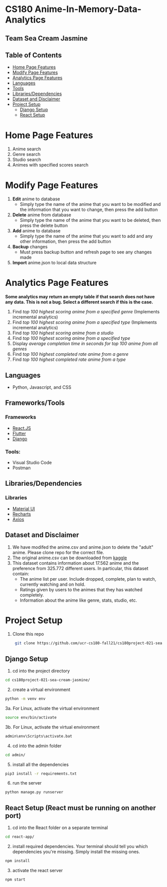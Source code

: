 # CS180 Anime-In-Memory-Data-Analytics
## Team Sea Cream Jasmine


## Table of Contents
- [Home Page Features](#home-page-features)
- [Modify Page Features](#modify-page-features)
- [Analytics Page Features](#analytics-page-features)
- [Languages](#languages)
- [Tools](#tools)
- [Libraries/Dependencies](#libraries/dependencies)
- [Dataset and Disclaimer](#dataset-and-disclaimer)
- [Project Setup](#project-setup)
  - [Django Setup](#django-setup)
  - [React Setup](#react-setup)


<a name="home-page-features"></a>
# Home Page Features
1. Anime search
2. Genre search
3. Studio search
4. Animes with specified scores search

<a name="modify-page-features"></a>
# Modify Page Features
1. **Edit** anime to database
   * Simply type the name of the anime that you want to be modified and the information that you want to change, then press the add button
2. **Delete** anime from database
   * Simply type the name of the anime that you want to be deleted, then press the delete button
3. **Add** anime to database
   * Simply type the name of the anime that you want to add and any other information, then press the add button
4. **Backup** changes
   * Must press backup button and refresh page to see any changes made
5. **Import** anime.json to local data structure

<a name="analytics-page-features"></a>
# Analytics Page Features
**Some analytics may return an empty table if that search does not have any data. This is not a bug. Select a different search if this is the case.**
1. Find *top 100 highest scoring anime from a specified genre* (Implements incremental analytics)
2. Find *top 100 highest scoring anime from a specified type* (Implements incremental analytics)
3. Find *top 100 highest scoring anime from a studio*
4. Find *top 100 highest scoring anime from a specified type*
5. Display *average completion time in seconds for top 100 anime from all genres*
6. Find *top 100 highest completed rate anime from a genre*
7. Find *top 100 highest completed rate anime from a type*


<a name="languages"></a>
## Languages
* Python, Javascript, and CSS


<a name="tools"></a>
## Frameworks/Tools
### Frameworks
* [React.JS](https://reactjs.org/) 
* [Flutter](https://flutter.dev/?gclid=Cj0KCQiA-qGNBhD3ARIsAO_o7ynUZ1RAxE723ccQpSxJUXgAWzz5J1LKrQuGyWzkDtUOG7dCrORgMfgaAvKKEALw_wcB&gclsrc=aw.ds) 
* [Django](https://www.django-rest-framework.org/) 
### Tools:  
* Visual Studio Code
* Postman


<a name="libraries/dependencies"></a>
## Libraries/Dependencies
### Libraries
  * [Material UI](https://mui.com/) 
  * [Recharts](https://recharts.org/en-US/)
  * [Axios](https://www.axios.com/)

<a name="dataset-and-disclaimer"></a>
## Dataset and Disclaimer
1. We have modifed the anime.csv and anime.json to delete the "adult" anime. Please clone repo for the correct file.
2. The original anime.csv can be downloaded from [kaggle](https://www.kaggle.com/hernan4444/anime-recommendation-database-2020?select=animelist.csv)
3. This dataset contains information about 17.562 anime and the preference from 325.772 different users. In particular, this dataset contain:
   * The anime list per user. Include dropped, complete, plan to watch, currently watching and on hold.
   * Ratings given by users to the animes that they has watched completely.
   * Information about the anime like genre, stats, studio, etc.

<a name="project-setup"></a>
# Project Setup
1. Clone this repo 
    ```sh
     git clone https://github.com/ucr-cs180-fall21/cs180project-021-sea-cream-jasmine.git
    ``` 

<a name="django-setup"></a>
## Django Setup
1. cd into the project directory
```sh 
cd cs180project-021-sea-cream-jasmine/ 
``` 
2. create a virtual environment
```sh
python -m venv env
```
3a. For Linux, activate the virtual environment<br />
```sh
source env/bin/activate
```
3b. For Linux, activate the virtual environment<br />
```sh
admin\env\Scripts\activate.bat
```
4. cd into the admin folder
```sh
cd admin/
```
5. install all the dependencies 
```sh
pip3 install -r requirements.txt
```
6. run the server
```sh
python manage.py runserver
```



<a name="react-setup"></a>
## React Setup (React must be running on another port)
1. cd into the React folder on a separate terminal
```sh 
cd react-app/ 
``` 
2. install required dependencies. Your terminal should tell you which dependencies you're missing. Simply install the missing ones.
```sh
npm install
```
3. activate the react server
```sh
npm start
```



